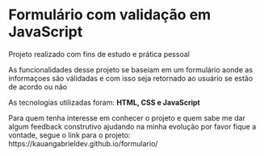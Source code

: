 <h1>Formulário com validação em JavaScript</h1>


<p>Projeto realizado com fins de estudo e prática pessoal</p>

<p>As funcionalidades desse projeto se baseiam em um formulário aonde as informaçoes são válidadas e com isso seja retornado ao usuário se estão de acordo ou não</p>

<p>As tecnologias utilizadas foram: <strong>HTML, CSS e JavaScript</strong> </p>

<p>Para quem tenha interesse em conhecer o projeto e quem sabe me dar algum feedback construtivo ajudando na minha evolução por favor fique a vontade, segue o link para o projeto: https://kauangabrieldev.github.io/formulario/</p>
